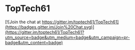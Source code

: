 # TopTech61

[![Join the chat at https://gitter.im/toptech61/TopTech61](https://badges.gitter.im/Join%20Chat.svg)](https://gitter.im/toptech61/TopTech61?utm_source=badge&utm_medium=badge&utm_campaign=pr-badge&utm_content=badge)
